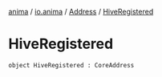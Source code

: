 [anima](../../index.md) / [io.anima](../index.md) / [Address](index.md) / [HiveRegistered](./-hive-registered.md)

# HiveRegistered

`object HiveRegistered : CoreAddress`